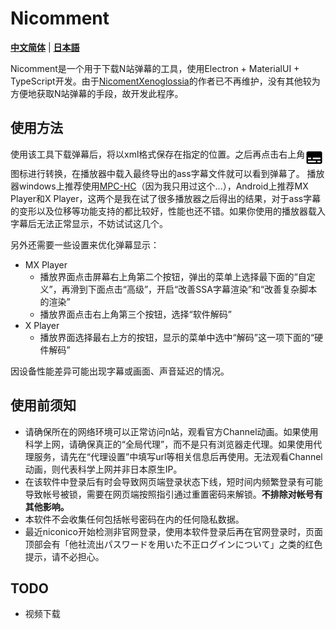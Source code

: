 # Nicomment

[**中文简体**](./README.md) | [**日本語**](./README_Ja.md)

Nicomment是一个用于下载N站弹幕的工具，使用Electron + MaterialUI + TypeScript开发。由于[NicomentXenoglossia](http://xeno.grrr.jp)的作者已不再维护，没有其他较为方便地获取N站弹幕的手段，故开发此程序。

## 使用方法

使用该工具下载弹幕后，将以xml格式保存在指定的位置。之后再点击右上角<img src="./readmeAssets//baseline_subtitles_black_24dp.png" width="30px" align="middle" />图标进行转换，在播放器中载入最终导出的ass字幕文件就可以看到弹幕了。
播放器windows上推荐使用[MPC-HC](https://mpc-hc.org)（因为我只用过这个...），Android上推荐MX Player和X Player，这两个是我在试了很多播放器之后得出的结果，对于ass字幕的变形以及位移等功能支持的都比较好，性能也还不错。如果你使用的播放器载入字幕后无法正常显示，不妨试试这几个。

另外还需要一些设置来优化弹幕显示：
* MX Player
  * 播放界面点击屏幕右上角第二个按钮，弹出的菜单上选择最下面的“自定义”，再滑到下面点击“高级”，开启“改善SSA字幕渲染”和“改善复杂脚本的渲染”
  * 播放界面点击右上角第三个按钮，选择“软件解码”
* X Player
  * 播放界面选择最右上方的按钮，显示的菜单中选中“解码”这一项下面的“硬件解码”

因设备性能差异可能出现字幕或画面、声音延迟的情况。

## 使用前须知

* 请确保所在的网络环境可以正常访问n站，观看官方Channel动画。如果使用科学上网，请确保真正的“全局代理”，而不是只有浏览器走代理。如果使用代理服务，请先在“代理设置”中填写url等相关信息后再使用。无法观看Channel动画，则代表科学上网并非日本原生IP。
* 在该软件中登录后有时会导致网页端登录状态下线，短时间内频繁登录有可能导致帐号被锁，需要在网页端按照指引通过重置密码来解锁。**不排除对帐号有其他影响。**
* 本软件不会收集任何包括帐号密码在内的任何隐私数据。
* 最近niconico开始检测非官网登录，使用本软件登录后再在官网登录时，页面顶部会有「他社流出パスワードを用いた不正ログインについて」之类的红色提示，请不必担心。

## TODO

* 视频下载
